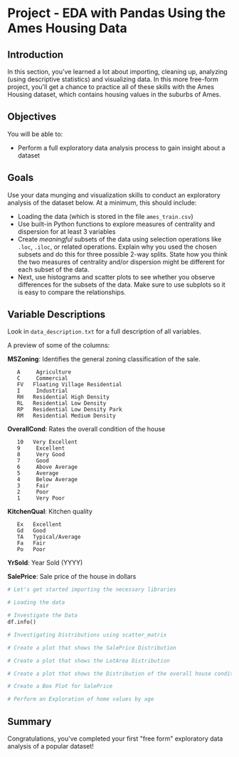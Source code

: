 # Project - EDA with Pandas Using the Ames Housing Data

## Introduction

In this section, you've learned a lot about importing, cleaning up, analyzing (using descriptive statistics) and visualizing data. In this more free-form project, you'll get a chance to practice all of these skills with the Ames Housing dataset, which contains housing values in the suburbs of Ames.

## Objectives

You will be able to:

* Perform a full exploratory data analysis process to gain insight about a dataset 

## Goals

Use your data munging and visualization skills to conduct an exploratory analysis of the dataset below. At a minimum, this should include:

* Loading the data (which is stored in the file ``ames_train.csv``) 
* Use built-in Python functions to explore measures of centrality and dispersion for at least 3 variables
* Create *meaningful* subsets of the data using selection operations like `.loc`, `.iloc`, or related operations.   Explain why you used the chosen subsets and do this for three possible 2-way splits. State how you think the two measures of centrality and/or dispersion might be different for each subset of the data.
* Next, use histograms and scatter plots to see whether you observe differences for the subsets of the data. Make sure to use subplots so it is easy to compare the relationships.

## Variable Descriptions
Look in ``data_description.txt`` for a full description of all variables.

A preview of some of the columns:

**MSZoning**: Identifies the general zoning classification of the sale.
		
       A	 Agriculture
       C	 Commercial
       FV	Floating Village Residential
       I	 Industrial
       RH	Residential High Density
       RL	Residential Low Density
       RP	Residential Low Density Park 
       RM	Residential Medium Density

**OverallCond**: Rates the overall condition of the house

       10	Very Excellent
       9	 Excellent
       8	 Very Good
       7	 Good
       6	 Above Average	
       5	 Average
       4	 Below Average	
       3	 Fair
       2	 Poor
       1	 Very Poor

**KitchenQual**: Kitchen quality

       Ex	Excellent
       Gd	Good
       TA	Typical/Average
       Fa	Fair
       Po	Poor

**YrSold**: Year Sold (YYYY)

**SalePrice**: Sale price of the house in dollars


```python
# Let's get started importing the necessary libraries
```


```python
# Loading the data
```


```python
# Investigate the Data
df.info()
```


```python
# Investigating Distributions using scatter_matrix
```


```python
# Create a plot that shows the SalePrice Distribution
```


```python
# Create a plot that shows the LotArea Distribution
```


```python
# Create a plot that shows the Distribution of the overall house condition
```


```python
# Create a Box Plot for SalePrice
```


```python
# Perform an Exploration of home values by age
```

## Summary

Congratulations, you've completed your first "free form" exploratory data analysis of a popular dataset!
